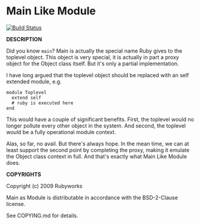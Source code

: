 # Main Like Module

[![Build Status](https://secure.travis-ci.org/rubyworks/main_like_module.png)](http://travis-ci.org/rubyworks/main_like_module)


__DESCRIPTION__

Did you know `main`? Main is actually the special name Ruby gives
to the toplevel object. This object is very special, it is actually
in part a proxy object for the Object class itself. But it's only
a partial implementation.

I have long argued that the toplevel object should be replaced with
an self extended module, e.g.

    module Toplevel
      extend self
      # ruby is executed here
    end

This would have a couple of significant benefits. First, the toplevel
would no longer pollute every other object in the system. And second,
the toplevel would be a fully operational module context.

Alas, so far, no avail. But there's always hope. In the mean time,
we can at least support the second point by completing the proxy,
making it emulate the Object class context in full. And that's 
exactly what Main Like Module does.


__COPYRIGHTS__

Copyright (c) 2009 Rubyworks

Main as Module is distributable in accordance with the BSD-2-Clause license.

See COPYING.md for details.

